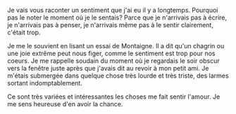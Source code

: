 Je vais vous raconter un sentiment que j'ai eu il y a longtemps. Pourquoi pas le noter le moment où je le sentais? Parce que je n'arrivais pas à écrire, je n'arrivais pas à penser, je n'arrivais même pas à le sentir clairement, c'était trop. 

Je me le souvient en lisant un essai de Montaigne. Il a dit qu'un chagrin ou une joie extrême peut nous figer, comme le sentiment est trop pour nos coeurs. Je me rappelle soudain du moment où je regardais le soir obscur vers la fenêtre juste après que j'avais dit au revoir à mon petit ami. Je m'étais submergée dans quelque chose très lourde et très triste, des larmes sortant indomptablement.

Ce sont très variées et intéressantes les choses me fait sentir l'amour. Je me sens heureuse d'en avoir la chance.